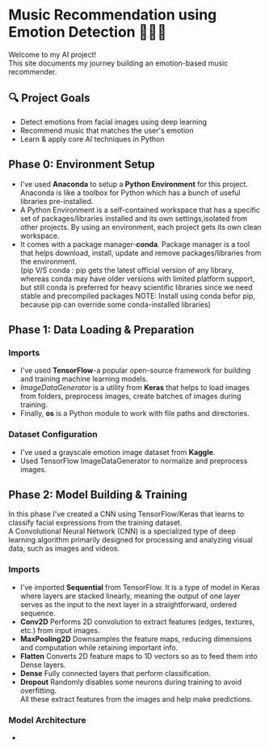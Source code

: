 # Music Recommendation using Emotion Detection 🎵😄😢

Welcome to my AI project!  
This site documents my journey building an emotion-based music recommender.

## 🔍 Project Goals
- Detect emotions from facial images using deep learning
- Recommend music that matches the user's emotion
- Learn & apply core AI techniques in Python

## Phase 0: Environment Setup
- I've used **Anaconda** to setup a **Python Environment** for this project. Anaconda is like a toolbox for Python which has a bunch of useful libraries pre-installed. 
- A Python Environment is a self-contained workspace that has a specific set of packages/libraries installed and its own settings,isolated from other projects. By using an environment, each project gets its own clean workspace.
- It comes with a package manager-**conda**. Package manager is a tool that helps download, install, update and remove packages/libraries from the environment.   
(pip V/S conda : pip gets the latest official version of any library, whereas conda may have older versions with limited platform support, but still conda is preferred for heavy scientific libraries since we need stable and precompiled packages
NOTE: Install using conda befor pip, because pip can override some conda-installed libraries)

## Phase 1: Data Loading & Preparation
### Imports
- I've used **TensorFlow**-a popular open-source framework for building and training machine learning models.
- *ImageDataGenerator* is a utility from **Keras** that helps to load images from folders, preprocess images, create batches of images during training.
- Finally, **os** is a Python module to work with file paths and directories.

### Dataset Configuration
- I've used a grayscale emotion image dataset from **Kaggle**.
- Used TensorFlow ImageDataGenerator to normalize and preprocess images.

## Phase 2: Model Building & Training 
In this phase I've created a CNN using TensorFlow/Keras that learns to classify facial expressions from the training dataset.   
A Convolutional Neural Network (CNN) is a specialized type of deep learning algorithm primarily designed for processing and analyzing visual data, such as images and videos.
### Imports
- I've imported **Sequential** from TensorFlow. It is a type of model in Keras where layers are stacked linearly, meaning the output of one layer serves as the input to the next layer in a straightforward, ordered sequence.
- **Conv2D** Performs 2D convolution to extract features (edges, textures, etc.) from input images.
- **MaxPooling2D** Downsamples the feature maps, reducing dimensions and computation while retaining important info.
- **Flatten** Converts 2D feature maps to 1D vectors so as to feed them into Dense layers.
- **Dense** Fully connected layers that perform classification.
- **Dropout** Randomly disables some neurons during training to avoid overfitting.   
All these extract features from the images and help make predictions.

### Model Architecture
- 